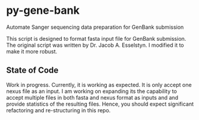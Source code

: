 # py-gene-bank
Automate Sanger sequencing data preparation for GenBank submission 

This script is designed to format fasta input file for GenBank submission. The original script was written by Dr. Jacob A. Esselstyn. I modified it to make it more robust. 

## State of Code
Work in progress. Currently, it is working as expected. It is only accept one nexus file as an input. I am working on expanding its the capability to accept multiple files in both fasta and nexus format as inputs and and provide statistics of the resulting files. Hence, you should expect significant refactoring and re-structuring in this repo.



